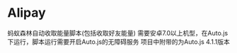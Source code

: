 # Alipay
蚂蚁森林自动收取能量脚本(包括收取好友能量)
需要安卓7.0以上机型，在Auto.js下运行，脚本运行需要开启Auto.js的无障碍服务
项目中附带的为Auto.js 4.1.1版本
